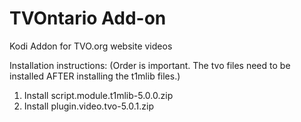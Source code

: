 # TVOntario Add-on

Kodi Addon for TVO.org website videos

Installation instructions: (Order is important.  The tvo files need to be installed AFTER installing the t1mlib files.)
1) Install script.module.t1mlib-5.0.0.zip
2) Install plugin.video.tvo-5.0.1.zip
